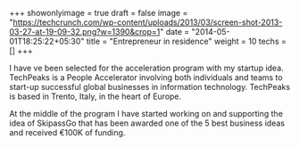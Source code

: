+++
showonlyimage = true
draft = false
image = "https://techcrunch.com/wp-content/uploads/2013/03/screen-shot-2013-03-27-at-19-09-32.png?w=1390&crop=1"
date = "2014-05-01T18:25:22+05:30"
title = "Entrepreneur in residence"
weight = 10
techs = []
+++

I have ve been selected for the acceleration program with my startup idea.
TechPeaks is a People Accelerator involving both individuals and teams to start-up successful global businesses in information technology. TechPeaks is based in Trento, Italy, in the heart of Europe.

<!--more-->

At the middle of the program I have started working on and supporting the idea of SkipassGo that has been awarded one of the 5 best business ideas and received €100K of funding.
